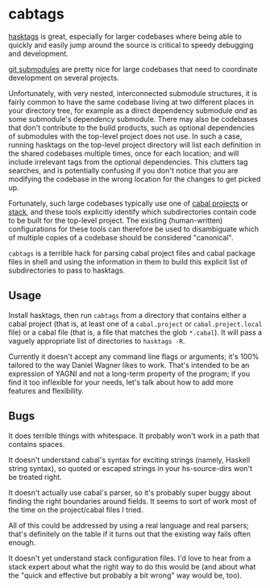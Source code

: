 # cabtags

[hasktags](http://hackage.haskell.org/package/hasktags) is great, especially
for larger codebases where being able to quickly and easily jump around the
source is critical to speedy debugging and development.

[git submodules](https://git-scm.com/docs/git-submodule) are pretty nice for
large codebases that need to coordinate development on several projects.

Unfortunately, with very nested, interconnected submodule structures, it is
fairly common to have the same codebase living at two different places in your
directory tree, for example as a direct dependency submodule *and* as some
submodule's dependency submodule. There may also be codebases that don't
contribute to the build products, such as optional dependencies of submodules
with the top-level project does not use. In such a case, running hasktags on
the top-level project directory will list each definition in the shared
codebases multiple times, once for each location; and will include irrelevant
tags from the optional dependencies. This clutters tag searches, and is
potentially confusing if you don't notice that you are modifying the codebase
in the wrong location for the changes to get picked up.

Fortunately, such large codebases typically use one of [cabal
projects](https://www.haskell.org/cabal/users-guide/nix-local-build-overview.html)
or [stack](https://docs.haskellstack.org/en/stable/README/), and these tools
explicitly identify which subdirectories contain code to be built for the
top-level project. The existing (human-written) configurations for these tools
can therefore be used to disambiguate which of multiple copies of a codebase
should be considered "canonical".

`cabtags` is a terrible hack for parsing cabal project files and cabal package
files in shell and using the information in them to build this explicit list of
subdirectories to pass to hasktags.

## Usage

Install hasktags, then run `cabtags` from a directory that contains either a
cabal project (that is, at least one of a `cabal.project` or
`cabal.project.local` file) or a cabal file (that is, a file that matches the
glob `*.cabal`). It will pass a vaguely appropriate list of directories to
`hasktags -R`.

Currently it doesn't accept any command line flags or arguments; it's 100%
tailored to the way Daniel Wagner likes to work. That's intended to be an
expression of YAGNI and not a long-term property of the program; if you find it
too inflexible for your needs, let's talk about how to add more features and
flexibility.

## Bugs

It does terrible things with whitespace. It probably won't work in a path that
contains spaces.

It doesn't understand cabal's syntax for exciting strings (namely, Haskell
string syntax), so quoted or escaped strings in your hs-source-dirs won't be
treated right.

It doesn't actually use cabal's parser, so it's probably super buggy about
finding the right boundaries around fields. It seems to sort of work most of
the time on the project/cabal files I tried.

All of this could be addressed by using a real language and real parsers;
that's definitely on the table if it turns out that the existing way fails
often enough.

It doesn't yet understand stack configuration files. I'd love to hear from a
stack expert about what the right way to do this would be (and about what the
"quick and effective but probably a bit wrong" way would be, too).
